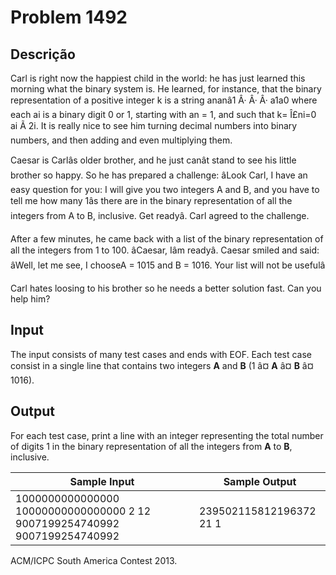 # Problem 1492

Descrição
----------

Carl is right now the happiest child in the world: he has just learned this morning what the binary system is. He learned, for instance, that the binary representation of a positive integer k is a string ananâ1 Â· Â· Â· a1a0 where each ai is a binary digit 0 or 1, starting with an = 1, and such that k= Î£ni=0 ai Ã 2i. It is really nice to see him turning decimal numbers into binary numbers, and then adding and even multiplying them.

Caesar is Carlâs older brother, and he just canât stand to see his little brother so happy. So he has prepared a challenge: âLook Carl, I have an easy question for you: I will give you two integers A and B, and you have to tell me how many 1âs there are in the binary representation of all the integers from A to B, inclusive. Get readyâ. Carl agreed to the challenge.

After a few minutes, he came back with a list of the binary representation of all the integers from 1 to 100. âCaesar, Iâm readyâ. Caesar smiled and said: âWell, let me see, I chooseA = 1015 and B = 1016. Your list will not be usefulâ

Carl hates loosing to his brother so he needs a better solution fast. Can you help him?

Input
-----

The input consists of many test cases and ends with EOF. Each test case consist in a single line that contains two integers **A** and **B** (1 â¤ **A** â¤ **B** â¤ 1016).

Output
------

For each test case, print a line with an integer representing the total number of digits 1 in the binary representation of all the integers from **A** to **B**, inclusive.


| Sample Input | Sample Output |
| --- | --- |
| 1000000000000000 10000000000000000 2 12 9007199254740992 9007199254740992 | 239502115812196372 21 1 |

ACM/ICPC South America Contest 2013.

